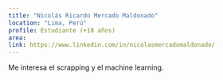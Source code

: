 ```yaml
---
title: "Nicolás Ricardo Mercado Maldonado"
location: "Lima, Perú"
profile: Estudiante (+18 años)
area: 
link: https://www.linkedin.com/in/nicolasmercadomaldonado/
---
```


Me interesa el  scrapping y el machine learning.